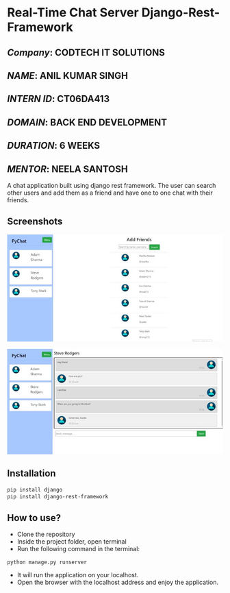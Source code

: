 
# Real-Time Chat Server Django-Rest-Framework
  ## *Company*: CODTECH IT SOLUTIONS
  ## *NAME*: ANIL KUMAR SINGH
  ## *INTERN ID*: CT06DA413
  ## *DOMAIN*: BACK END DEVELOPMENT
  ## *DURATION*: 6 WEEKS
  ## *MENTOR*: NEELA SANTOSH

A chat application built using django rest framework. The 
user can search other users and add them as a friend and have 
one to one chat with their friends.

## Screenshots

![image](/Images/search.jpg)

![image](/Images/chat.jpg)

## Installation

```
pip install django
pip install django-rest-framework
```

## How to use?

- Clone the repository
- Inside the project folder, open terminal
- Run the following command in the terminal:
```
python manage.py runserver
```
- It will run the application on your localhost.
- Open the browser with the localhost address and enjoy the application.
